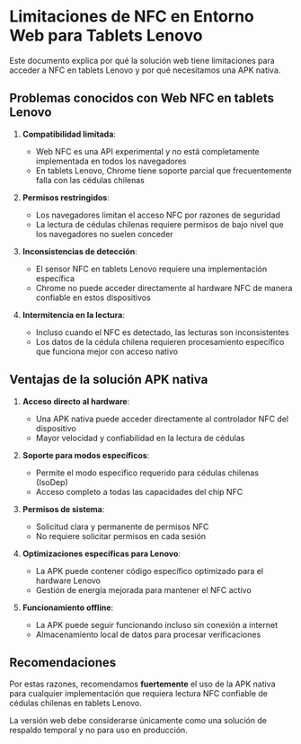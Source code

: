 # Limitaciones de NFC en Entorno Web para Tablets Lenovo

Este documento explica por qué la solución web tiene limitaciones para acceder a NFC en tablets Lenovo y por qué necesitamos una APK nativa.

## Problemas conocidos con Web NFC en tablets Lenovo

1. **Compatibilidad limitada**: 
   - Web NFC es una API experimental y no está completamente implementada en todos los navegadores
   - En tablets Lenovo, Chrome tiene soporte parcial que frecuentemente falla con las cédulas chilenas

2. **Permisos restringidos**:
   - Los navegadores limitan el acceso NFC por razones de seguridad
   - La lectura de cédulas chilenas requiere permisos de bajo nivel que los navegadores no suelen conceder

3. **Inconsistencias de detección**:
   - El sensor NFC en tablets Lenovo requiere una implementación específica
   - Chrome no puede acceder directamente al hardware NFC de manera confiable en estos dispositivos

4. **Intermitencia en la lectura**:
   - Incluso cuando el NFC es detectado, las lecturas son inconsistentes
   - Los datos de la cédula chilena requieren procesamiento específico que funciona mejor con acceso nativo

## Ventajas de la solución APK nativa

1. **Acceso directo al hardware**:
   - Una APK nativa puede acceder directamente al controlador NFC del dispositivo
   - Mayor velocidad y confiabilidad en la lectura de cédulas

2. **Soporte para modos específicos**:
   - Permite el modo específico requerido para cédulas chilenas (IsoDep)
   - Acceso completo a todas las capacidades del chip NFC

3. **Permisos de sistema**:
   - Solicitud clara y permanente de permisos NFC
   - No requiere solicitar permisos en cada sesión

4. **Optimizaciones específicas para Lenovo**:
   - La APK puede contener código específico optimizado para el hardware Lenovo
   - Gestión de energía mejorada para mantener el NFC activo

5. **Funcionamiento offline**:
   - La APK puede seguir funcionando incluso sin conexión a internet
   - Almacenamiento local de datos para procesar verificaciones

## Recomendaciones

Por estas razones, recomendamos **fuertemente** el uso de la APK nativa para cualquier implementación que requiera lectura NFC confiable de cédulas chilenas en tablets Lenovo.

La versión web debe considerarse únicamente como una solución de respaldo temporal y no para uso en producción.